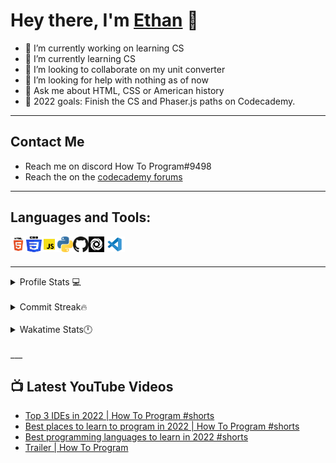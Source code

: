 # Hey there, I'm [Ethan](https://ethan-master-coding.github.io/My-work/) 👋

- 🔭 I’m currently working on learning CS
- 🌱 I’m currently learning CS
- 👯 I’m looking to collaborate on my unit converter
- 🤔 I’m looking for help with nothing as of now
- 💬 Ask me about HTML, CSS or American history
- 🥅 2022 goals: Finish the CS and Phaser.js paths on Codecademy.
___

## Contact Me
- Reach me on discord How To Program#9498
- Reach the on the [codecademy forums](https://discuss.codecademy.com/u/ethanmasterprogram/summary)

___

## Languages and Tools:

<img align="left" alt="HTML Logo" width="25px" height="25px" src="./HTML.png" />
<img align="left" alt="CSS Logo" width="25px" height="25px" src="./CSS.png" />
<img align="left" alt="JS Logo" width="25px" height="25px" src="./JS.png" /> 
<img align="left" alt="Python Logo" width="25px" height="25px" src="./Python.png" />
<img align="left" alt="Github Logo" width="25px" height="25" src="./github.png" />
<img align="left" alt="Replit Logo" width="25px" height="25px"src="./replit.png" />
<img align="left" alt="VS code logo" width "25px" height="25px" src="./VS_code.png" />

<br />
<br />

___

<details align="left">
<summary>Profile Stats 💻</summary>
<img align="left" src="https://github-readme-stats.vercel.app/api?username=Ethan-Master-Coding&count_private=true&show_icons=true&theme=dark" />

<img align="left" src="https://github-readme-stats.vercel.app/api/top-langs/?username=Ethan-Master-Coding&theme=dark" />

</details>

<br />

<details align="left">
<summary>Commit Streak🔥</summary>
<img align="left" src="http://github-readme-streak-stats.herokuapp.com?user=ethan-master-coding&theme=dark&date_format=M%20j%5B%2C%20Y%5D" />
</details>

<br />

<details align="left">
<summary>Wakatime Stats🕛</summary>
<img align="left" src="https://github-readme-stats.vercel.app/api/wakatime?username=How_To_Program" />
</details>

<br />
___
<br />

## 📺 Latest YouTube Videos

<!-- YOUTUBE:START -->
- [Top 3 IDEs in 2022 | How To Program #shorts](https://www.youtube.com/watch?v=xW6EkjnjEXQ)
- [Best places to learn to program in 2022 | How To Program #shorts](https://www.youtube.com/watch?v=qLV5--VUEUI)
- [Best programming languages to learn in 2022 #shorts](https://www.youtube.com/watch?v=nJ9qdTXWRR0)
- [Trailer | How To Program](https://www.youtube.com/watch?v=h4DTF2_tcXI)
<!-- YOUTUBE:END -->